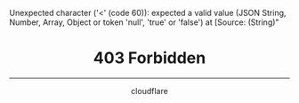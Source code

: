 Unexpected character ('<' (code 60)): expected a valid value (JSON String, Number, Array, Object or token 'null', 'true' or 'false')
 at [Source: (String)"<html>
<head><title>403 Forbidden</title></head>
<body>
<center><h1>403 Forbidden</h1></center>
<hr><center>cloudflare</center>
</body>
</html>
<!-- a padding to disable MSIE and Chrome friendly error page -->
<!-- a padding to disable MSIE and Chrome friendly error page -->
<!-- a padding to disable MSIE and Chrome friendly error page -->
<!-- a padding to disable MSIE and Chrome friendly error page -->
<!-- a padding to disable MSIE and Chrome friendly error page -->
<!-- a padding"[truncated 53 chars]; line: 1, column: 2]
